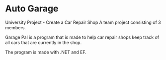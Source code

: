 # Auto Garage
University Project - Create a Car Repair Shop 
A team project consisting of 3 members. 

Garage Pal is a program that is made to help car repair shops keep track of all cars that are currently in the shop. 

The program is made with .NET and EF. 
